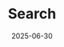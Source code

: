---
title: "Search"
layout: "search"
date: 2025-06-30
summary: "블로그의 모든 내용을 검색합니다."
placeholder: "키워드를 입력하세요..."
---